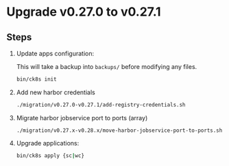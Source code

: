# Upgrade v0.27.0 to v0.27.1

## Steps

1. Update apps configuration:

    This will take a backup into `backups/` before modifying any files.

    ```bash
    bin/ck8s init
    ```

1. Add new harbor credentials

    ```bash
    ./migration/v0.27.0-v0.27.1/add-registry-credentials.sh
    ```

1. Migrate harbor jobservice port to ports (array)

    ```
    ./migration/v0.27.x-v0.28.x/move-harbor-jobservice-port-to-ports.sh
    ```

1. Upgrade applications:

    ```bash
    bin/ck8s apply {sc|wc}
    ```
